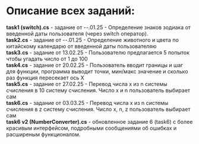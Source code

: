 # Описание всех заданий:

**task1 (switch).cs** - задание от --.01.25 - Определение знаков зодиака от введенной даты пользователя (через switch оператор).        
**task2.cs** - задание от --.01.25 - Определение животного и цвета по китайскому календарю от введенной даты пользователяю  
**task3.cs** - задание от 13.02.25 - Пользователю предлагается 5 попыток чтобы угадать число от 1 до 100  
**task4.cs** - задание от 20.02.25 - Пользователь вводит границы и шаг для функции, программа выводит точки, мин/макс значение и сколько раз функция пересекает ось Х   
**task5.cs** - задание от 27.02.25 - Перевод числа x из n системы счисления в 10 систему счисления. Число x и n пользователь выбирает сам  
**task6.cs** - задание от 03.03.25 - Перевод числа x из n системы счисления в z систему счисления. Число x, n, z пользователь выбирает сам  
**task6 v2 (NumberConverter).cs** - обновленное задание 6 (task6) с более красивым интерфейсом, подробными сообщениями об ошибках и расширеным функционалом.
